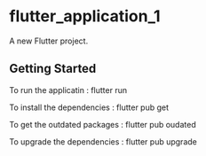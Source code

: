 # flutter_application_1

A new Flutter project.

## Getting Started

To run the applicatin : flutter run

To install the dependencies : flutter pub get

To get the outdated packages : flutter pub oudated

To upgrade the dependencies : flutter pub upgrade

